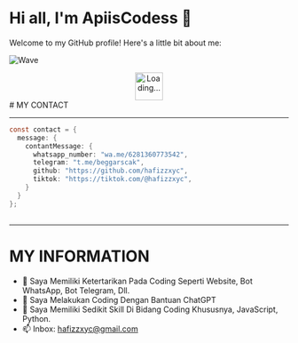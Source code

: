 
# Hi all, I'm ApiisCodess 👋

Welcome to my GitHub profile! Here's a little bit about me:

![Wave](https://telegra.ph/file/fe1c8aefdc227e7367e00.gif)

<div align="center">
  <img src="https://github.com/hafizzxyc/database/main/20250221_215257.jpg" alt="Loading..." width="50"/>
</div>
# MY CONTACT
<hr>

```java
const contact = {
  message: {
    contantMessage: {
      whatsapp_number: "wa.me/6281360773542",
      telegram: "t.me/beggarscak",
      github: "https://github.com/hafizzxyc",
      tiktok: "https://tiktok.com/@hafizzxyc",
    }
  }
};
    
```
<hr>

# MY INFORMATION
- 👯 Saya Memiliki Ketertarikan Pada Coding Seperti Website, Bot WhatsApp, Bot Telegram, Dll.
- 🤔 Saya Melakukan Coding Dengan Bantuan ChatGPT
- 💬 Saya Memiliki Sedikit Skill Di Bidang Coding Khususnya, JavaScript, Python.
- 📫 Inbox: [hafizzxyc@gmail.com](mailto:hafizzxyc@gmail.com)
